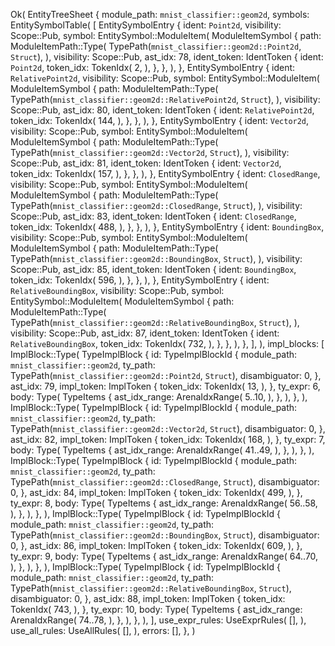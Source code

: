 Ok(
    EntityTreeSheet {
        module_path: `mnist_classifier::geom2d`,
        symbols: EntitySymbolTable(
            [
                EntitySymbolEntry {
                    ident: `Point2d`,
                    visibility: Scope::Pub,
                    symbol: EntitySymbol::ModuleItem(
                        ModuleItemSymbol {
                            path: ModuleItemPath::Type(
                                TypePath(`mnist_classifier::geom2d::Point2d`, `Struct`),
                            ),
                            visibility: Scope::Pub,
                            ast_idx: 78,
                            ident_token: IdentToken {
                                ident: `Point2d`,
                                token_idx: TokenIdx(
                                    2,
                                ),
                            },
                        },
                    ),
                },
                EntitySymbolEntry {
                    ident: `RelativePoint2d`,
                    visibility: Scope::Pub,
                    symbol: EntitySymbol::ModuleItem(
                        ModuleItemSymbol {
                            path: ModuleItemPath::Type(
                                TypePath(`mnist_classifier::geom2d::RelativePoint2d`, `Struct`),
                            ),
                            visibility: Scope::Pub,
                            ast_idx: 80,
                            ident_token: IdentToken {
                                ident: `RelativePoint2d`,
                                token_idx: TokenIdx(
                                    144,
                                ),
                            },
                        },
                    ),
                },
                EntitySymbolEntry {
                    ident: `Vector2d`,
                    visibility: Scope::Pub,
                    symbol: EntitySymbol::ModuleItem(
                        ModuleItemSymbol {
                            path: ModuleItemPath::Type(
                                TypePath(`mnist_classifier::geom2d::Vector2d`, `Struct`),
                            ),
                            visibility: Scope::Pub,
                            ast_idx: 81,
                            ident_token: IdentToken {
                                ident: `Vector2d`,
                                token_idx: TokenIdx(
                                    157,
                                ),
                            },
                        },
                    ),
                },
                EntitySymbolEntry {
                    ident: `ClosedRange`,
                    visibility: Scope::Pub,
                    symbol: EntitySymbol::ModuleItem(
                        ModuleItemSymbol {
                            path: ModuleItemPath::Type(
                                TypePath(`mnist_classifier::geom2d::ClosedRange`, `Struct`),
                            ),
                            visibility: Scope::Pub,
                            ast_idx: 83,
                            ident_token: IdentToken {
                                ident: `ClosedRange`,
                                token_idx: TokenIdx(
                                    488,
                                ),
                            },
                        },
                    ),
                },
                EntitySymbolEntry {
                    ident: `BoundingBox`,
                    visibility: Scope::Pub,
                    symbol: EntitySymbol::ModuleItem(
                        ModuleItemSymbol {
                            path: ModuleItemPath::Type(
                                TypePath(`mnist_classifier::geom2d::BoundingBox`, `Struct`),
                            ),
                            visibility: Scope::Pub,
                            ast_idx: 85,
                            ident_token: IdentToken {
                                ident: `BoundingBox`,
                                token_idx: TokenIdx(
                                    596,
                                ),
                            },
                        },
                    ),
                },
                EntitySymbolEntry {
                    ident: `RelativeBoundingBox`,
                    visibility: Scope::Pub,
                    symbol: EntitySymbol::ModuleItem(
                        ModuleItemSymbol {
                            path: ModuleItemPath::Type(
                                TypePath(`mnist_classifier::geom2d::RelativeBoundingBox`, `Struct`),
                            ),
                            visibility: Scope::Pub,
                            ast_idx: 87,
                            ident_token: IdentToken {
                                ident: `RelativeBoundingBox`,
                                token_idx: TokenIdx(
                                    732,
                                ),
                            },
                        },
                    ),
                },
            ],
        ),
        impl_blocks: [
            ImplBlock::Type(
                TypeImplBlock {
                    id: TypeImplBlockId {
                        module_path: `mnist_classifier::geom2d`,
                        ty_path: TypePath(`mnist_classifier::geom2d::Point2d`, `Struct`),
                        disambiguator: 0,
                    },
                    ast_idx: 79,
                    impl_token: ImplToken {
                        token_idx: TokenIdx(
                            13,
                        ),
                    },
                    ty_expr: 6,
                    body: Type(
                        TypeItems {
                            ast_idx_range: ArenaIdxRange(
                                5..10,
                            ),
                        },
                    ),
                },
            ),
            ImplBlock::Type(
                TypeImplBlock {
                    id: TypeImplBlockId {
                        module_path: `mnist_classifier::geom2d`,
                        ty_path: TypePath(`mnist_classifier::geom2d::Vector2d`, `Struct`),
                        disambiguator: 0,
                    },
                    ast_idx: 82,
                    impl_token: ImplToken {
                        token_idx: TokenIdx(
                            168,
                        ),
                    },
                    ty_expr: 7,
                    body: Type(
                        TypeItems {
                            ast_idx_range: ArenaIdxRange(
                                41..49,
                            ),
                        },
                    ),
                },
            ),
            ImplBlock::Type(
                TypeImplBlock {
                    id: TypeImplBlockId {
                        module_path: `mnist_classifier::geom2d`,
                        ty_path: TypePath(`mnist_classifier::geom2d::ClosedRange`, `Struct`),
                        disambiguator: 0,
                    },
                    ast_idx: 84,
                    impl_token: ImplToken {
                        token_idx: TokenIdx(
                            499,
                        ),
                    },
                    ty_expr: 8,
                    body: Type(
                        TypeItems {
                            ast_idx_range: ArenaIdxRange(
                                56..58,
                            ),
                        },
                    ),
                },
            ),
            ImplBlock::Type(
                TypeImplBlock {
                    id: TypeImplBlockId {
                        module_path: `mnist_classifier::geom2d`,
                        ty_path: TypePath(`mnist_classifier::geom2d::BoundingBox`, `Struct`),
                        disambiguator: 0,
                    },
                    ast_idx: 86,
                    impl_token: ImplToken {
                        token_idx: TokenIdx(
                            609,
                        ),
                    },
                    ty_expr: 9,
                    body: Type(
                        TypeItems {
                            ast_idx_range: ArenaIdxRange(
                                64..70,
                            ),
                        },
                    ),
                },
            ),
            ImplBlock::Type(
                TypeImplBlock {
                    id: TypeImplBlockId {
                        module_path: `mnist_classifier::geom2d`,
                        ty_path: TypePath(`mnist_classifier::geom2d::RelativeBoundingBox`, `Struct`),
                        disambiguator: 0,
                    },
                    ast_idx: 88,
                    impl_token: ImplToken {
                        token_idx: TokenIdx(
                            743,
                        ),
                    },
                    ty_expr: 10,
                    body: Type(
                        TypeItems {
                            ast_idx_range: ArenaIdxRange(
                                74..78,
                            ),
                        },
                    ),
                },
            ),
        ],
        use_expr_rules: UseExprRules(
            [],
        ),
        use_all_rules: UseAllRules(
            [],
        ),
        errors: [],
    },
)